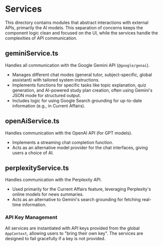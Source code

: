 # Services

This directory contains modules that abstract interactions with external APIs, primarily the AI models. This separation of concerns keeps the component logic clean and focused on the UI, while the services handle the complexities of API communication.

## geminiService.ts

Handles all communication with the Google Gemini API (`@google/genai`).
- Manages different chat modes (general tutor, subject-specific, global assistant) with tailored system instructions.
- Implements functions for specific tasks like topic explanation, quiz generation, and AI-powered study plan creation, often using Gemini's JSON mode for structured output.
- Includes logic for using Google Search grounding for up-to-date information (e.g., in Current Affairs).

## openAiService.ts

Handles communication with the OpenAI API (for GPT models).
- Implements a streaming chat completion function.
- Acts as an alternative model provider for the chat interfaces, giving users a choice of AI.

## perplexityService.ts

Handles communication with the Perplexity API.
- Used primarily for the Current Affairs feature, leveraging Perplexity's online models for news summaries.
- Acts as an alternative to Gemini's search grounding for fetching real-time information.

### API Key Management

All services are instantiated with API keys provided from the global `AppContext`, allowing users to "bring their own key". The services are designed to fail gracefully if a key is not provided.

